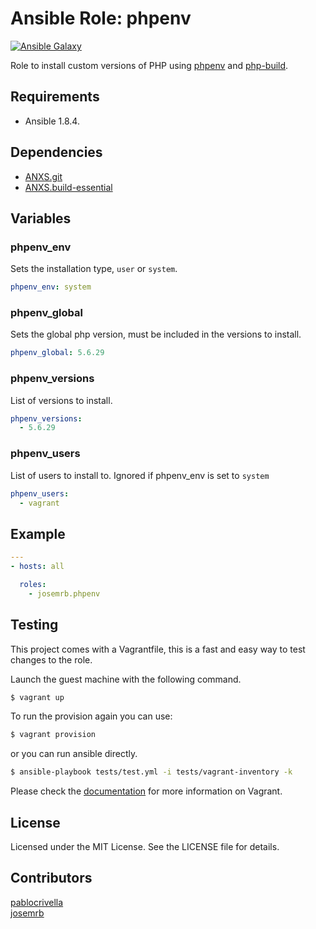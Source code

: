 # Ansible Role: phpenv

[![Ansible Galaxy](http://img.shields.io/badge/ansible--galaxy-josemrb.phpenv-blue.svg)](https://galaxy.ansible.com/list#/roles/5112)

Role to install custom versions of PHP using [phpenv](https://github.com/CHH/phpenv) and [php-build](https://github.com/php-build/php-build).

## Requirements
- Ansible 1.8.4.

## Dependencies
- [ANXS.git](https://github.com/ANXS/git)
- [ANXS.build-essential](https://github.com/ANXS/build-essential)

## Variables
### phpenv_env
Sets the installation type, `user` or `system`.
```yaml
phpenv_env: system
```

### phpenv_global
Sets the global php version, must be included in the versions to install.
```yaml
phpenv_global: 5.6.29
```

### phpenv_versions
List of versions to install.
```yaml
phpenv_versions:
  - 5.6.29
```

### phpenv_users
List of users to install to.
Ignored if phpenv_env is set to `system`
```yaml
phpenv_users:
  - vagrant
 ```

## Example
```yaml
---
- hosts: all

  roles:
    - josemrb.phpenv
```

## Testing

This project comes with a Vagrantfile, this is a fast and easy way to test changes to the role.

Launch the guest machine with the following command.
```sh
$ vagrant up
```

To run the provision again you can use:
```sh
$ vagrant provision
```

or you can run ansible directly.

```sh
$ ansible-playbook tests/test.yml -i tests/vagrant-inventory -k
```

Please check the [documentation](http://docs.vagrantup.com/v2/) for more information on Vagrant.

## License

Licensed under the MIT License. See the LICENSE file for details.

## Contributors
[pablocrivella](https://github.com/pablocrivella)  
[josemrb](https://github.com/josemrb)
